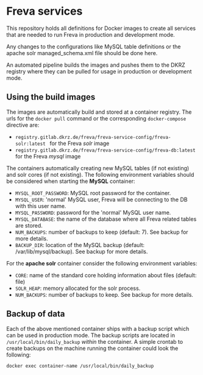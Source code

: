 # Freva services

This repository holds all definitions for Docker images to create all services
that are needed to run Freva in production and development mode.

Any changes to the configurations like MySQL table definitions or the apache solr
managed_schema.xml file should be done here.

An automated pipeline builds the images and pushes them to the DKRZ registry where
they can be pulled for usage in production or development mode.

## Using the build images
The images are automatically build and stored at a container registry. The urls
for the `docker pull` command or the corresponding `docker-compose` directive are:

- `registry.gitlab.dkrz.de/freva/freva-service-config/freva-solr:latest ` for the Freva *solr* image
- `registry.gitlab.dkrz.de/freva/freva-service-config/freva-db:latest` for the Freva *mysql* image

The containers automatically creating new MySQL tables (if not existing)
and solr cores (if not existing). The following environment variables should be
considered when starting the **MySQL** container:

- `MYSQL_ROOT_PASSWORD`: MySQL root password for the container.
- `MYSQL_USER`: 'normal' MySQL user, Freva will be connecting to the DB with this user name.
- `MYSQL_PASSWORD`: password for the 'normal' MySQL user name.
- `MYSQL_DATABASE`: the name of the database where all Freva related tables are stored.
- `NUM_BACKUPS`: number of backups to keep (default: 7). See backup for more details.
- `BACKUP_DIR`: location of the MySQL backup (default: /var/lib/mysql/backup). See backup for more details.

For the **apache solr** container consider the following environment variables:

- `CORE`: name of the standard core holding information about files (default: file)
- `SOLR_HEAP`: memory allocated for the solr process.
- `NUM_BACKUPS`: number of backups to keep. See backup for more details.


## Backup of data
Each of the above mentioned container ships with a backup script which can be
used in production mode. The backup scripts are located in `/usr/local/bin/daily_backup`
*within* the container. A simple crontab to create backups on the machine running
the container could look the following:

```
docker exec container-name /usr/local/bin/daily_backup
```
